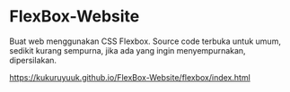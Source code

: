 # FlexBox-Website
Buat web menggunakan CSS Flexbox.
Source code terbuka untuk umum, sedikit kurang sempurna, jika ada yang ingin menyempurnakan, dipersilakan.

https://kukuruyuuk.github.io/FlexBox-Website/flexbox/index.html

